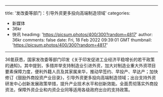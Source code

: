 
---
title: '发改委等部门：引导外资更多投向高端制造领域'
categories: 
 - 新媒体
 - 36kr
 - 快讯
headimg: 'https://picsum.photos/400/300?random=4817'
author: 36kr
comments: false
date: Fri, 18 Feb 2022 09:39:01 GMT
thumbnail: 'https://picsum.photos/400/300?random=4817'
---

<div>   
36氪获悉，国家发改委等部门印发《关于印发促进工业经济平稳增长的若干政策的通知》。其中提到，多措并举支持制造业引进外资，加大对制造业重大外资项目要素保障力度，便利外籍人员及其家属来华，推动早签约、早投产、早达产；加快修订《鼓励外商投资产业目录》，引导外资更多投向高端制造领域；出台支持外资研发中心创新发展政策举措，提升产业技术水平和创新效能。全面贯彻落实外商投资法，保障外资企业和内资企业同等适用各级政府出台的支持政策。  
</div>
            